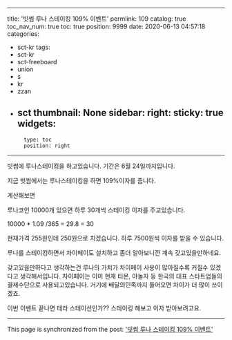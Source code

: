 
---
title: '빗썸 루나 스테이킹 109% 이벤트'
permlink: 109
catalog: true
toc_nav_num: true
toc: true
position: 9999
date: 2020-06-13 04:57:18
categories:
- sct-kr
tags:
- sct-kr
- sct-freeboard
- union
- s
- kr
- zzan
- sct
thumbnail: None
sidebar:
    right:
        sticky: true
widgets:
    -
        type: toc
        position: right
---


빗썸에 루나스테이킹을 하고있습니다.
기간은 6월 24일까지입니다.

지금 빗썸에서는 루나스테이킹을 하면 109%이자를 줍니다.

계산해보면

루나코인 10000개 있으면 하루 30개씩 스테이킹 이자를 주고있습니다.

10000 * 1.09 /365  = 29.8 = 30

현재가격 255원인데 250원으로 치겠습니다.
하루 7500원씩 이자를 받을 수 있습니다.

루나를 스테이킹하면서 차이페이도 설치하고 좀더 알아보니깐 계속 갖고있을만하네요. 

갖고있을만하다고 생각하는건 루나의 가치가 차이페이 사용이 많아질수록 커질수 있겠다고 생각해서입니다. 차이페이는 이미 현재 티몬, 야놀자 등 한국의 대표 스타트업들의 결제수단으로 사용되고있습니다. 거기에 배달의민족까지 들어오면 차이가 더 많이 쓰이겠죠.


이번 이벤트 끝나면 테라 스테이션인가?? 스테이킹 해보고 이자 받아보려고요.

- - -

This page is synchronized from the post: ['빗썸 루나 스테이킹 109% 이벤트'](https://steemit.com/@jacobyu/109)
